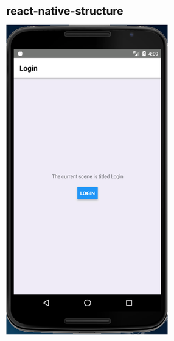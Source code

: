# react-native-structure

![screenshot](https://github.com/Bunlong/react-native-structure/blob/master/images/screenshot.png)
